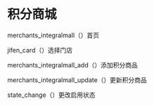 # 积分商城

merchants_integralmall（）首页

jifen_card（）选择门店

merchants_integralmall_add（）添加积分商品

merchants_integralmall_update（）更新积分商品

state_change（）更改启用状态